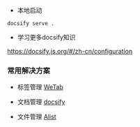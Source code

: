 
 - 本地启动
```
docsify serve .
```

 - 学习更多docsify知识

https://docsify.js.org/#/zh-cn/configuration


### 常用解决方案
 - 标签管理
    [WeTab](https://web.wetab.link/)

 - 文档管理
   [docsify](https://docsify.js.org/#/zh-cn/configuration)
   
 - 文件管理
   [Alist](https://alist.nn.ci/zh/)
